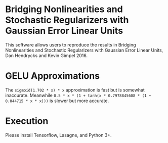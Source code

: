 # Bridging Nonlinearities and Stochastic Regularizers with Gaussian Error Linear Units
This software allows users to reproduce the results in Bridging Nonlinearities and Stochastic Regularizers with Gaussian Error Linear Units, Dan Hendrycks and Kevin Gimpel 2016.

# GELU Approximations
The `sigmoid(1.702 * x) * x` approximation is fast but is somewhat inaccurate. Meanwhile `0.5 * x * (1 + tanh(x * 0.7978845608 * (1 + 0.044715 * x * x)))` is slower but more accurate.

# Execution
Please install Tensorflow, Lasagne, and Python 3+.
